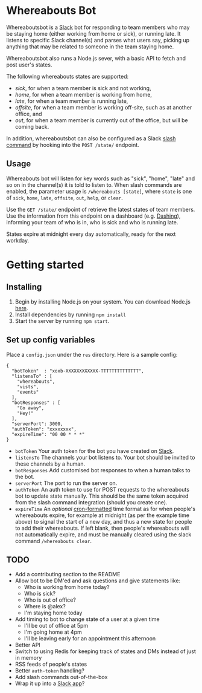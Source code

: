 
# Whereabouts Bot

Whereaboutsbot is a [Slack](http://slack.com) bot for responding to team members who may be staying home (either working from home or sick), or running late. It listens to specific Slack channel(s) and parses what users say, picking up anything that may be related to someone in the team staying home.

Whereaboutsbot also runs a Node.js sever, with a basic API to fetch and post user's states.

The following whereabouts states are supported:

- _sick_, for when a team member is sick and not working,
- _home_, for when a team member is working from home,
- _late_, for when a team member is running late,
- _offsite_, for when a team member is working off-site, such as at another office, and
- _out_, for when a team member is currently out of the office, but will be coming back.

In addition, whereaboutsbot can also be configured as a Slack [slash command](https://api.slack.com/slash-commands) by hooking into the `POST /state/` endpoint.

## Usage

Whereabouts bot will listen for key words such as "sick", "home", "late" and so on in the channel(s) it is told to listen to. When slash commands are enabled, the parameter usage is `/whereabouts [state]`, where `state` is one of `sick`, `home`, `late`, `offsite`, `out`, `help`, or `clear`.

Use the `GET /state/` endpoint of retrieve the latest states of team members. Use the information from this endpoint on a dashboard (e.g. [Dashing](http://dashing.io)), informing your team of who is in, who is sick and who is running late.

States expire at midnight every day automatically, ready for the next workday.

# Getting started

## Installing

1. Begin by installing Node.js on your system. You can download Node.js [here](http://nodejs.org/).
2. Install dependencies by running `npm install`
3. Start the server by running `npm start`.

## Set up config variables

Place a `config.json` under the `res` directory. Here is a sample config:

```
{
  "botToken"  : "xoxb-XXXXXXXXXXXX-TTTTTTTTTTTTTT",
  "listensTo" : [
    "whereabouts",
    "vists",
    "events"
  ],
  "botResponses" : [
    "Go away",
    "Hey!"
  ],
  "serverPort": 3000,
  "authToken": "xxxxxxxx",
  "expireTime": "00 00 * * *"
}
```

- `botToken` Your auth token for the bot you have created on [Slack](https://ssil.slack.com/services/new/bot).
- `listensTo` The channels your bot listens to. Your bot should be invited to these channels by a human.
- `botResponses` Add customised bot responses to when a human talks to the bot.
- `serverPort` The port to run the server on.
- `authToken` An auth token to use for POST requests to the whereabouts bot to update state manually. This should be the same token acquired from the slash command integration (should you create one).
- `expireTime` An _optional_ [cron-formatted](https://en.wikipedia.org/wiki/Cron#Configuration_file) time format as for when people's whereabouts expire, for example at midnight (as per the example time above) to signal the start of a new day, and thus a new state for people to add their whereabouts. If left blank, then people's whereabouts will not automatically expire, and must be manually cleared using the slack command `/whereabouts clear`.

## TODO

- Add a contributing section to the README
- Allow bot to be DM'ed and ask questions and give statements like:
  - Who is working from home today?
  - Who is sick?
  - Who is out of office?
  - Where is @alex?
  - I'm staying home today
- Add timing to bot to change state of a user at a given time
  - I'll be out of office at 5pm
  - I'm going home at 4pm
  - I'll be leaving early for an appointment this afternoon
- Better API
- Switch to using Redis for keeping track of states and DMs instead of just in memory
- RSS feeds of people's states
- Better `auth-token` handling?
- Add slash commands out-of-the-box
- Wrap it up into a [Slack app](https://slack.com/apps)?
